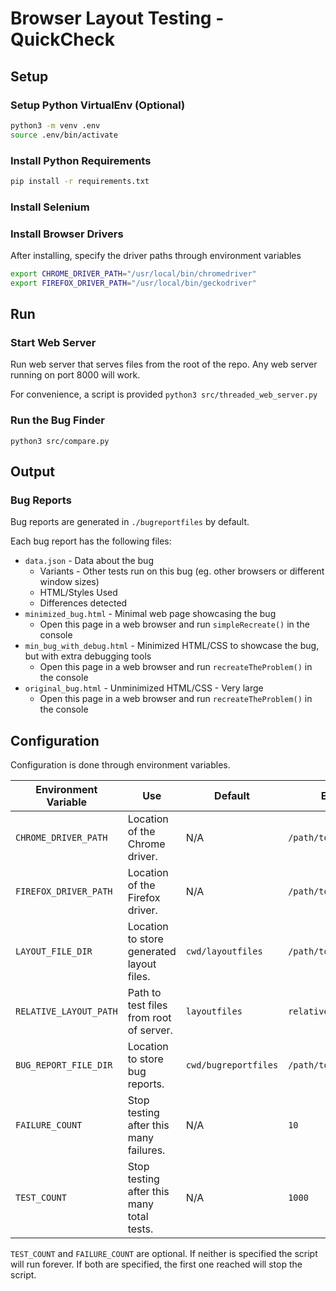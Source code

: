 # Browser Layout Testing - QuickCheck


## Setup

### Setup Python VirtualEnv (Optional)
```bash
python3 -m venv .env
source .env/bin/activate
```

### Install Python Requirements
```bash
pip install -r requirements.txt
```

### Install Selenium

### Install Browser Drivers
After installing, specify the driver paths through environment variables
```bash
export CHROME_DRIVER_PATH="/usr/local/bin/chromedriver"
export FIREFOX_DRIVER_PATH="/usr/local/bin/geckodriver"
```


## Run

### Start Web Server
Run web server that serves files from the root of the repo. Any web server running on port 8000 will work.

For convenience, a script is provided
`python3 src/threaded_web_server.py`

### Run the Bug Finder
`python3 src/compare.py`


## Output

### Bug Reports

Bug reports are generated in `./bugreportfiles` by default.

Each bug report has the following files:
- `data.json` - Data about the bug
  - Variants - Other tests run on this bug (eg. other browsers or different window sizes)
  - HTML/Styles Used
  - Differences detected
- `minimized_bug.html` - Minimal web page showcasing the bug
    - Open this page in a web browser and run `simpleRecreate()` in the console
- `min_bug_with_debug.html` - Minimized HTML/CSS to showcase the bug, but with extra debugging tools
    - Open this page in a web browser and run `recreateTheProblem()` in the console
- `original_bug.html` - Unminimized HTML/CSS - Very large
    - Open this page in a web browser and run `recreateTheProblem()` in the console

## Configuration

Configuration is done through environment variables.

| Environment Variable | Use | Default | Example |
|----------------------|-----|---------| ------- |
| `CHROME_DRIVER_PATH`    | Location of the Chrome driver. | N/A | `/path/to/chromedriver` |
| `FIREFOX_DRIVER_PATH`    | Location of the Firefox driver. | N/A | `/path/to/geckodriver` |
| `LAYOUT_FILE_DIR`    | Location to store generated layout files. | `cwd/layoutfiles` | `/path/to/layout/dir` |
| `RELATIVE_LAYOUT_PATH` | Path to test files from root of server. | `layoutfiles` | `relative/path` |
| `BUG_REPORT_FILE_DIR` | Location to store bug reports. | `cwd/bugreportfiles` | `/path/to/bug/reports` |
| `FAILURE_COUNT` | Stop testing after this many failures. | N/A | `10` |
| `TEST_COUNT` | Stop testing after this many total tests. | N/A | `1000` |

`TEST_COUNT` and `FAILURE_COUNT` are optional. If neither is specified the
script will run forever. If both are specified, the first one reached will 
stop the script.
